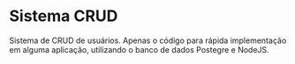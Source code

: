 # Sistema CRUD
Sistema de CRUD de usuários. Apenas o código para rápida implementação em alguma aplicação, utilizando o banco de dados Postegre e NodeJS.
